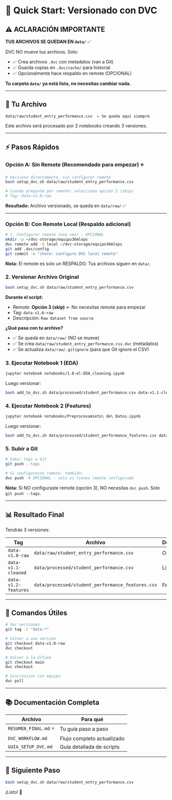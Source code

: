 # 🚀 Quick Start: Versionado con DVC

## ⚠️ ACLARACIÓN IMPORTANTE

**TUS ARCHIVOS SE QUEDAN EN `data/`** ✅

DVC NO mueve tus archivos. Solo:
- ✅ Crea archivos `.dvc` con metadatos (van a Git)
- ✅ Guarda copias en `.dvc/cache/` para historial
- ✅ Opcionalmente hace respaldo en remote (OPCIONAL)

**Tu carpeta `data/` ya está lista, no necesitas cambiar nada.**

---

## 📁 Tu Archivo

```
data/raw/student_entry_performance.csv  ← Se queda aquí siempre
```

Este archivo será procesado por 2 notebooks creando 3 versiones.

---

## ⚡ Pasos Rápidos

### Opción A: Sin Remote (Recomendado para empezar) ⭐

```bash
# Versiona directamente, sin configurar remote
bash setup_dvc.sh data/raw/student_entry_performance.csv

# Cuando pregunte por remote: selecciona opción 3 (skip)
# Tag: data-v1.0-raw
```

**Resultado:** Archivo versionado, se queda en `data/raw/` ✅

---

### Opción B: Con Remote Local (Respaldo adicional)

```bash
# 1. Configurar remote (una vez) - OPCIONAL
mkdir -p ~/dvc-storage/equipo36mlops
dvc remote add -d local ~/dvc-storage/equipo36mlops
git add .dvc/config
git commit -m "chore: configure DVC local remote"
```

**Nota:** El remote es solo un RESPALDO. Tus archivos siguen en `data/`.

### 2. Versionar Archivo Original

```bash
bash setup_dvc.sh data/raw/student_entry_performance.csv
```

**Durante el script:**
- Remote: **Opción 3 (skip)** ← No necesitas remote para empezar
- Tag: `data-v1.0-raw`
- Descripción: `Raw dataset from source`

**¿Qué pasa con tu archivo?**
- ✅ Se queda en `data/raw/` (NO se mueve)
- ✅ Se crea `data/raw/student_entry_performance.csv.dvc` (metadatos)
- ✅ Se actualiza `data/raw/.gitignore` (para que Git ignore el CSV)

### 3. Ejecutar Notebook 1 (EDA)

```bash
jupyter notebook notebooks/1.0-el-EDA_cleaning.ipynb
```

Luego versionar:
```bash
bash add_to_dvc.sh data/processed/student_performance.csv data-v1.1-cleaned "After EDA"
```

### 4. Ejecutar Notebook 2 (Features)

```bash
jupyter notebook notebooks/Preprocesamieto\ de\ Datos.ipynb
```

Luego versionar:
```bash
bash add_to_dvc.sh data/processed/student_performance_features.csv data-v1.2-features "Features"
```

### 5. Subir a Git

```bash
# Subir tags a Git
git push --tags

# Si configuraste remote, también:
dvc push  # OPCIONAL - solo si tienes remote configurado
```

**Nota:** Si NO configuraste remote (opción 3), NO necesitas `dvc push`. Solo `git push --tags`.

---

## 📊 Resultado Final

Tendrás 3 versiones:

| Tag | Archivo | Descripción |
|-----|---------|-------------|
| `data-v1.0-raw` | `data/raw/student_entry_performance.csv` | Original |
| `data-v1.1-cleaned` | `data/processed/student_performance.csv` | Limpio |
| `data-v1.2-features` | `data/processed/student_performance_features.csv` | Features |

---

## 🔄 Comandos Útiles

```bash
# Ver versiones
git tag -l "data-*"

# Volver a una versión
git checkout data-v1.0-raw
dvc checkout

# Volver a la última
git checkout main
dvc checkout

# Sincronizar con equipo
dvc pull
```

---

## 📚 Documentación Completa

| Archivo | Para qué |
|---------|----------|
| `RESUMEN_FINAL.md` ⭐ | Tu guía paso a paso |
| `DVC_WORKFLOW.md` | Flujo completo actualizado |
| `GUIA_SETUP_DVC.md` | Guía detallada de scripts |

---

## 🎯 Siguiente Paso

```bash
bash setup_dvc.sh data/raw/student_entry_performance.csv
```

¡Listo! 🎉
